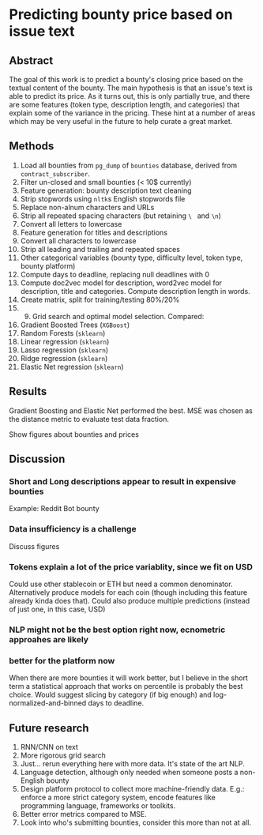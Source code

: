 # Predicting bounty price based on issue text

## Abstract

The goal of this work is to predict a bounty's closing price based on the
textual content of the bounty. The main hypothesis is that an issue's text is
able to predict its price. As it turns out, this is only partially true, and
there are some features (token type, description length, and categories) that
explain some of the variance in the pricing. These hint at a number of areas
which may be very useful in the future to help curate a great market.

## Methods

1. Load all bounties from `pg_dump` of `bounties` database, derived from
`contract_subscriber`.
2. Filter un-closed and small bounties (< 10$ currently)
3. Feature generation: bounty description text cleaning
  1. Strip stopwords using `nltk`s English stopwords file
  2. Replace non-alnum characters and URLs
  3. Strip all repeated spacing characters (but retaining `\ ` and `\n`)
  4. Convert all letters to lowercase
4. Feature generation for titles and descriptions
  1. Convert all characters to lowercase
  2. Strip all leading and trailing and repeated spaces
5. Other categorical variables (bounty type, difficulty level,
token type, bounty platform)
6. Compute days to deadline, replacing null
deadlines with 0
7. Compute doc2vec model for description, word2vec model for
description, title and categories. Compute description length in words.
8. Create matrix, split for training/testing 80%/20%
9. 9. Grid search and optimal model selection. Compared:
  1. Gradient Boosted Trees (`XGBoost`)
  2. Random Forests (`sklearn`)
  3. Linear regression (`sklearn`)
  4. Lasso regression (`sklearn`)
  5. Ridge regression (`sklearn`)
  6. Elastic Net regression (`sklearn`)

## Results

Gradient Boosting and Elastic Net performed the best. MSE was chosen as the
distance metric to evaluate test data fraction.

Show figures about bounties and prices

## Discussion

### Short and Long descriptions appear to result in expensive bounties

Example: Reddit Bot bounty

### Data insufficiency is a challenge

Discuss figures

### Tokens explain a lot of the price variablity, since we fit on USD

Could use other stablecoin or ETH but need a common denominator. Alternatively
produce models for each coin (though including this feature already kinda does
that). Could also produce multiple predictions (instead of just one, in this
case, USD)

### NLP might not be the best option right now, ecnometric approahes are likely
### better for the platform now

When there are more bounties it will work better, but I believe in the short
term a statistical approach that works on percentile is probably the best
choice. Would suggest slicing by category (if big enough) and
log-normalized-and-binned days to deadline.

## Future research

1. RNN/CNN on text
2. More rigorous grid search
3. Just... rerun everything here with more data. It's state of the art NLP.
4. Language detection, although only needed when someone posts a non-English
bounty
5. Design platform protocol to collect more machine-friendly data.
E.g.: enforce a more strict category system, encode features like programming
language, frameworks or toolkits.
6. Better error metrics compared to MSE.
7. Look into who's submitting bounties, consider this more than not at all.
